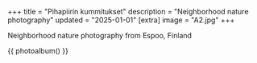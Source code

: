+++
title = "Pihapiirin kummitukset"
description = "Neighborhood nature photography"
updated = "2025-01-01"
[extra]
image = "A2.jpg"
+++

Neighborhood nature photography from Espoo, Finland

{{
  photoalbum()
}}